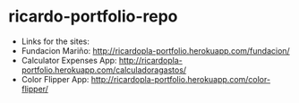 # ricardo-portfolio-repo
- Links for the sites:
- Fundacion Mariño: http://ricardopla-portfolio.herokuapp.com/fundacion/
- Calculator Expenses App: http://ricardopla-portfolio.herokuapp.com/calculadoragastos/
- Color Flipper App: http://ricardopla-portfolio.herokuapp.com/color-flipper/
